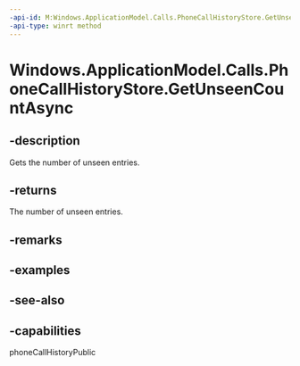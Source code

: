 ----api-id: M:Windows.ApplicationModel.Calls.PhoneCallHistoryStore.GetUnseenCountAsync
-api-type: winrt method
---<!-- Method syntaxpublic Windows.Foundation.IAsyncOperation<uint> GetUnseenCountAsync()--># Windows.ApplicationModel.Calls.PhoneCallHistoryStore.GetUnseenCountAsync## -descriptionGets the number of unseen entries.## -returnsThe number of unseen entries.## -remarks## -examples## -see-also## -capabilitiesphoneCallHistoryPublic
